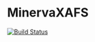 # MinervaXAFS

[![Build Status](https://github.com/islagle3@gatech.edu/MinervaXAFS.jl/actions/workflows/CI.yml/badge.svg?branch=main)](https://github.com/islagle3@gatech.edu/MinervaXAFS.jl/actions/workflows/CI.yml?query=branch%3Amain)
